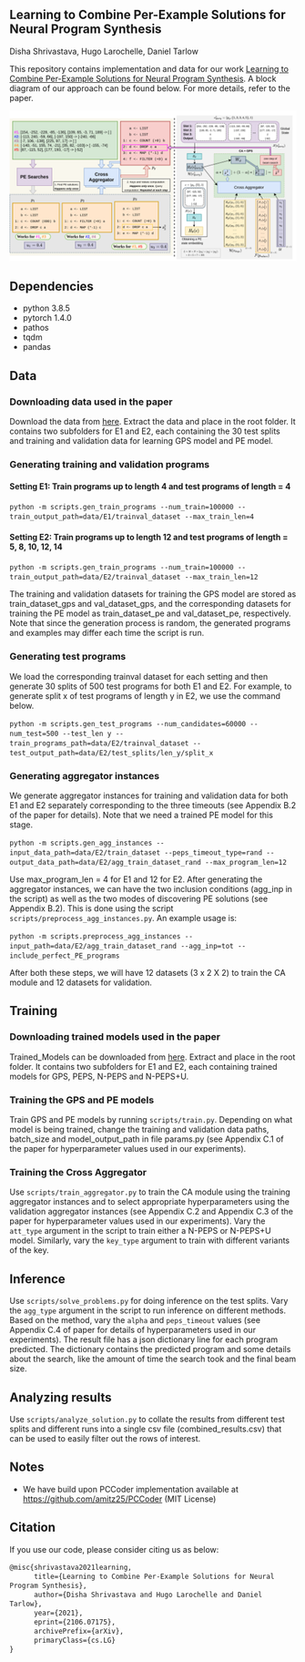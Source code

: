 ## Learning to Combine Per-Example Solutions for Neural Program Synthesis
Disha Shrivastava, Hugo Larochelle, Daniel Tarlow

This repository contains implementation and data for our work [Learning to Combine Per-Example Solutions for Neural Program Synthesis](https://arxiv.org/abs/2106.07175). A block diagram of our approach can be found below. For more details, refer to the paper.

<p align="center">
 <img src="block_diagram.png" width=1000>
</p>

## Dependencies
* python 3.8.5
* pytorch 1.4.0
* pathos
* tqdm
* pandas

## Data

### Downloading data used in the paper
Download the data from [here](https://drive.google.com/file/d/1gjeHn0tXhm0XJgNb0-XI53Pf6VFiaBLJ/view?usp=sharing). Extract the data and place in the root folder. It contains two subfolders for E1 and E2, each containing the 30 test splits and training and validation data for learning GPS model and PE model.

### Generating training and validation programs
#### Setting E1: Train programs up to length 4 and test programs of length = 4
`python -m scripts.gen_train_programs --num_train=100000 --train_output_path=data/E1/trainval_dataset --max_train_len=4`
#### Setting E2: Train programs up to length 12 and test programs of length = 5, 8, 10, 12, 14
`python -m scripts.gen_train_programs --num_train=100000 --train_output_path=data/E2/trainval_dataset --max_train_len=12`

The training and validation datasets for training the GPS model are stored as train_dataset_gps and val_dataset_gps, and the corresponding datasets for training the PE model as train_dataset_pe and val_dataset_pe, respectively. Note that since the generation process is random, the generated programs and examples may differ each time the script is run.

### Generating test programs
We load the corresponding trainval dataset for each setting and then generate 30 splits of 500 test programs for both E1 and E2. For example, to generate split x of test programs of length y in E2, we use the command below.

`python -m scripts.gen_test_programs --num_candidates=60000 --num_test=500 --test_len y --train_programs_path=data/E2/trainval_dataset --test_output_path=data/E2/test_splits/len_y/split_x`

### Generating aggregator instances
We generate aggregator instances for training and validation data for both E1 and E2 separately corresponding to the three timeouts (see Appendix B.2 of the paper for details). Note that we need a trained PE model for this stage.

`python -m scripts.gen_agg_instances --input_data_path=data/E2/train_dataset --peps_timeout_type=rand --output_data_path=data/E2/agg_train_dataset_rand --max_program_len=12`

Use max_program_len = 4 for E1 and 12 for E2. After generating the aggregator instances, we can have the two inclusion conditions (agg_inp in the script) as well as the two modes of discovering PE solutions (see Appendix B.2). This is done using the script `scripts/preprocess_agg_instances.py`. An example usage is:

`python -m scripts.preprocess_agg_instances --input_path=data/E2/agg_train_dataset_rand --agg_inp=tot --include_perfect_PE_programs`

After both these steps, we will have 12 datasets (3 x 2 X 2) to train the CA module and 12 datasets for validation.

## Training

### Downloading trained models used in the paper
Trained_Models can be downloaded from [here](https://drive.google.com/file/d/1ldTyBfZdpIZZ4fUYiu5INmQb__KwWRZb/view?usp=sharing). Extract and place in the root folder. It contains two subfolders for E1 and E2, each containing trained models for GPS, PEPS, N-PEPS and N-PEPS+U.

### Training the GPS and PE models
Train GPS and PE models by running `scripts/train.py`. Depending on what model is being trained, change the training and validation data paths, batch_size and model_output_path in file params.py (see Appendix C.1 of the paper for hyperparameter values used in our experiments).

### Training the Cross Aggregator
Use `scripts/train_aggregator.py` to train the CA module using the training aggregator instances and to select appropriate hyperparameters using the validation aggregator instances (see Appendix C.2 and Appendix C.3 of the paper for hyperparameter values used in our experiments). Vary the `att_type` argument in the script to train either a N-PEPS or N-PEPS+U model. Similarly, vary the `key_type` argument to train with different variants of the key.

## Inference
Use `scripts/solve_problems.py` for doing inference on the test splits. Vary the `agg_type` argument in the script to run inference on different methods. Based on the method, vary the `alpha` and `peps_timeout` values (see Appendix C.4 of paper for details of hyperparameters used in our experiments). The result file has a json dictionary line for each program predicted. The dictionary contains the predicted program and some details about the search, like the amount of time the search took and the final beam size.

## Analyzing results
Use `scripts/analyze_solution.py` to collate the results from different test splits and different runs into a single csv file (combined_results.csv) that can be used to easily filter out the rows of interest.

## Notes
* We have build upon PCCoder implementation available at https://github.com/amitz25/PCCoder (MIT License)

## Citation

If you use our code, please consider citing us as below:

```
@misc{shrivastava2021learning,
      title={Learning to Combine Per-Example Solutions for Neural Program Synthesis},
      author={Disha Shrivastava and Hugo Larochelle and Daniel Tarlow},
      year={2021},
      eprint={2106.07175},
      archivePrefix={arXiv},
      primaryClass={cs.LG}
}

```